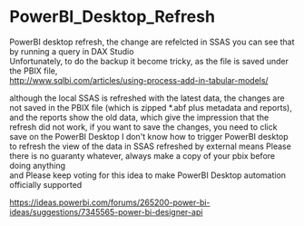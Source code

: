 # PowerBI_Desktop_Refresh
PowerBI desktop refresh,  the change are refelcted in SSAS you can see that by running a query in DAX Studio  
Unfortunately, to do the backup it become tricky, as the file is saved under the PBIX file,  
http://www.sqlbi.com/articles/using-process-add-in-tabular-models/

although the local SSAS is refreshed with the latest data, the changes are not saved in the PBIX file (which is zipped *.abf plus metadata and reports), and the reports show the old data, which give the impression that the refresh did not work, if you want to save the changes, you need to click save on the PowerBI Desktop
I don't know how to trigger PowerBI desktop to refresh the view of the data in SSAS refreshed by external means
Please there is no guaranty whatever, always make a copy of your pbix before doing anything  
and Please keep voting for this idea to make PowerBI Desktop automation officially supported

https://ideas.powerbi.com/forums/265200-power-bi-ideas/suggestions/7345565-power-bi-designer-api
